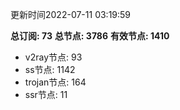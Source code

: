 更新时间2022-07-11 03:19:59

**总订阅: 73**
**总节点: 3786**
**有效节点: 1410**
- v2ray节点: 93
- ss节点: 1142
- trojan节点: 164
- ssr节点: 11
